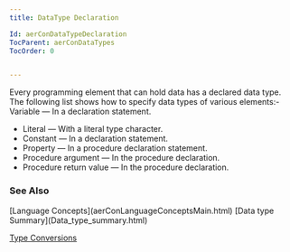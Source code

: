 ```yaml
---
title: DataType Declaration

Id: aerConDataTypeDeclaration
TocParent: aerConDataTypes
TocOrder: 0


---
```


Every programming element that can hold data has a declared data type. The following list shows how to specify data types of various elements:- Variable — In a declaration statement.
- Literal — With a literal type character.
- Constant — In a declaration statement.
- Property — In a procedure declaration statement.
- Procedure argument — In the procedure declaration.
- Procedure return value — In the procedure declaration.

### See Also
<p> [Language Concepts](aerConLanguageConceptsMain.html)
[Data type Summary](Data_type_summary.html)

[Type Conversions](Type_Conversions.html) 
